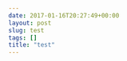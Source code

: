 ```yaml
---
date: 2017-01-16T20:27:49+00:00
layout: post
slug: test
tags: []
title: "test"
---
```

 <Insert your content here> 
 